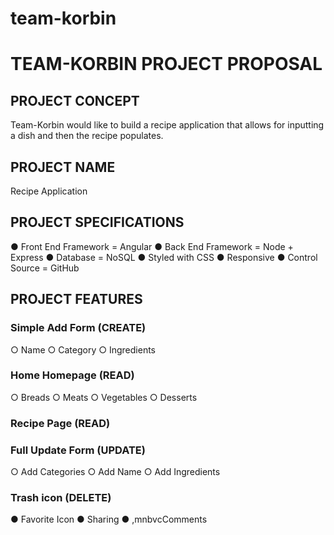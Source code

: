 # team-korbin
# TEAM-KORBIN PROJECT PROPOSAL
## PROJECT CONCEPT
Team-Korbin would like to build a recipe application that allows for inputting a dish and then the recipe populates.
## PROJECT NAME
Recipe Application
## PROJECT SPECIFICATIONS
●	Front End Framework = Angular
●	Back End Framework = Node + Express
●	Database = NoSQL
●	Styled with CSS 
●	Responsive
●	Control Source = GitHub
## PROJECT FEATURES
###	Simple Add Form (CREATE)
○	Name
○	Category
○	Ingredients
###	Home Homepage (READ)
○	Breads
○	Meats
○	Vegetables
○	Desserts
###	Recipe Page (READ)
###	Full Update Form (UPDATE)
○	Add Categories
○	Add Name
○	Add Ingredients
###	Trash icon (DELETE)
●	Favorite Icon
●	Sharing
●	,mnbvcComments


